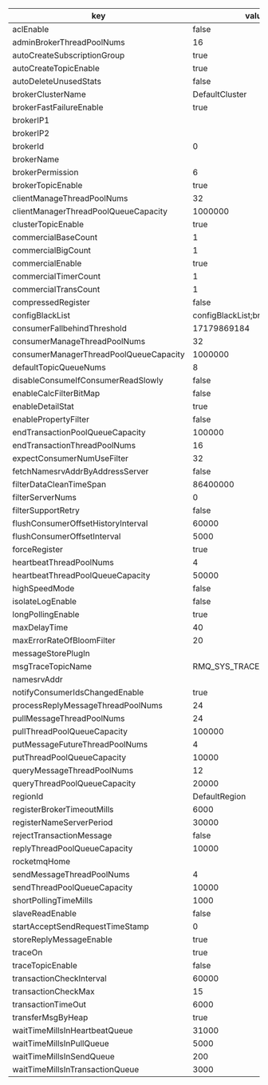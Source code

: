 |key|value|important|
|---|---|---|
|aclEnable|false|y|
|adminBrokerThreadPoolNums|16||
|autoCreateSubscriptionGroup|true|y|
|autoCreateTopicEnable|true|y|
|autoDeleteUnusedStats|false||
|brokerClusterName|DefaultCluster|y|
|brokerFastFailureEnable|true||
|brokerIP1||y|
|brokerIP2|||
|brokerId|0|y|
|brokerName||y|
|brokerPermission|6||
|brokerTopicEnable|true||
|clientManageThreadPoolNums|32||
|clientManagerThreadPoolQueueCapacity|1000000||
|clusterTopicEnable|true||
|commercialBaseCount|1||
|commercialBigCount|1||
|commercialEnable|true||
|commercialTimerCount|1||
|commercialTransCount|1||
|compressedRegister|false||
|configBlackList|configBlackList;brokerConfigPath||
|consumerFallbehindThreshold|17179869184||
|consumerManageThreadPoolNums|32||
|consumerManagerThreadPoolQueueCapacity|1000000||
|defaultTopicQueueNums|8||
|disableConsumeIfConsumerReadSlowly|false||
|enableCalcFilterBitMap|false||
|enableDetailStat|true||
|enablePropertyFilter|false||
|endTransactionPoolQueueCapacity|100000||
|endTransactionThreadPoolNums|16||
|expectConsumerNumUseFilter|32||
|fetchNamesrvAddrByAddressServer|false|y|
|filterDataCleanTimeSpan|86400000||
|filterServerNums|0||
|filterSupportRetry|false||
|flushConsumerOffsetHistoryInterval|60000||
|flushConsumerOffsetInterval|5000||
|forceRegister|true||
|heartbeatThreadPoolNums|4||
|heartbeatThreadPoolQueueCapacity|50000||
|highSpeedMode|false||
|isolateLogEnable|false||
|longPollingEnable|true||
|maxDelayTime|40||
|maxErrorRateOfBloomFilter|20||
|messageStorePlugIn|||
|msgTraceTopicName|RMQ_SYS_TRACE_TOPIC|y|
|namesrvAddr||y|
|notifyConsumerIdsChangedEnable|true||
|processReplyMessageThreadPoolNums|24||
|pullMessageThreadPoolNums|24||
|pullThreadPoolQueueCapacity|100000||
|putMessageFutureThreadPoolNums|4||
|putThreadPoolQueueCapacity|10000||
|queryMessageThreadPoolNums|12||
|queryThreadPoolQueueCapacity|20000||
|regionId|DefaultRegion||
|registerBrokerTimeoutMills|6000||
|registerNameServerPeriod|30000||
|rejectTransactionMessage|false|y|
|replyThreadPoolQueueCapacity|10000||
|rocketmqHome|||
|sendMessageThreadPoolNums|4||
|sendThreadPoolQueueCapacity|10000||
|shortPollingTimeMills|1000||
|slaveReadEnable|false||
|startAcceptSendRequestTimeStamp|0||
|storeReplyMessageEnable|true||
|traceOn|true||
|traceTopicEnable|false|y|
|transactionCheckInterval|60000|y|
|transactionCheckMax|15|y|
|transactionTimeOut|6000|y|
|transferMsgByHeap|true||
|waitTimeMillsInHeartbeatQueue|31000||
|waitTimeMillsInPullQueue|5000||
|waitTimeMillsInSendQueue|200||
|waitTimeMillsInTransactionQueue|3000||
